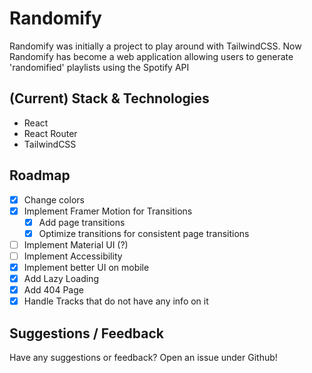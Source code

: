 # Randomify

Randomify was initially a project to play around with TailwindCSS. Now Randomify has become a web application allowing users to generate 'randomified' playlists using the Spotify API

## (Current) Stack & Technologies

- React
- React Router
- TailwindCSS

## Roadmap

- [x] Change colors
- [x] Implement Framer Motion for Transitions
  - [x] Add page transitions
  - [x] Optimize transitions for consistent page transitions
- [ ] Implement Material UI (?)
- [ ] Implement Accessibility
- [x] Implement better UI on mobile
- [x] Add Lazy Loading
- [x] Add 404 Page
- [x] Handle Tracks that do not have any info on it

## Suggestions / Feedback

Have any suggestions or feedback? Open an issue under Github!
